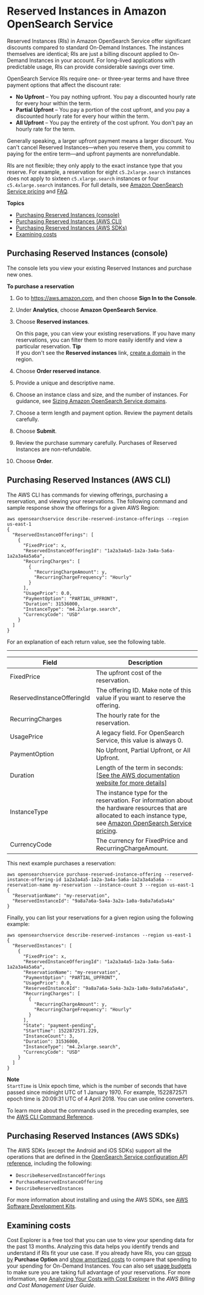 # Reserved Instances in Amazon OpenSearch Service<a name="ri"></a>

Reserved Instances \(RIs\) in Amazon OpenSearch Service offer significant discounts compared to standard On\-Demand Instances\. The instances themselves are identical; RIs are just a billing discount applied to On\-Demand Instances in your account\. For long\-lived applications with predictable usage, RIs can provide considerable savings over time\.

OpenSearch Service RIs require one\- or three\-year terms and have three payment options that affect the discount rate:
+ **No Upfront** – You pay nothing upfront\. You pay a discounted hourly rate for every hour within the term\.
+ **Partial Upfront** – You pay a portion of the cost upfront, and you pay a discounted hourly rate for every hour within the term\.
+ **All Upfront** – You pay the entirety of the cost upfront\. You don't pay an hourly rate for the term\.

Generally speaking, a larger upfront payment means a larger discount\. You can't cancel Reserved Instances—when you reserve them, you commit to paying for the entire term—and upfront payments are nonrefundable\.

RIs are not flexible; they only apply to the exact instance type that you reserve\. For example, a reservation for eight `c5.2xlarge.search` instances does not apply to sixteen `c5.xlarge.search` instances or four `c5.4xlarge.search` instances\. For full details, see [Amazon OpenSearch Service pricing](https://aws.amazon.com/elasticsearch-service/pricing/) and [FAQ](https://aws.amazon.com/elasticsearch-service/faqs/)\.

**Topics**
+ [Purchasing Reserved Instances \(console\)](#ri-console)
+ [Purchasing Reserved Instances \(AWS CLI\)](#ri-cli)
+ [Purchasing Reserved Instances \(AWS SDKs\)](#ri-sdk)
+ [Examining costs](#ri-ce)

## Purchasing Reserved Instances \(console\)<a name="ri-console"></a>

The console lets you view your existing Reserved Instances and purchase new ones\.

**To purchase a reservation**

1. Go to [https://aws\.amazon\.com](https://aws.amazon.com), and then choose **Sign In to the Console**\.

1. Under **Analytics**, choose **Amazon OpenSearch Service**\.

1. Choose **Reserved instances**\.

   On this page, you can view your existing reservations\. If you have many reservations, you can filter them to more easily identify and view a particular reservation\.
**Tip**  
If you don't see the **Reserved instances** link, [create a domain](createupdatedomains.md) in the region\.

1. Choose **Order reserved instance**\.

1. Provide a unique and descriptive name\.

1. Choose an instance class and size, and the number of instances\. For guidance, see [Sizing Amazon OpenSearch Service domains](sizing-domains.md)\.

1. Choose a term length and payment option\. Review the payment details carefully\.

1. Choose **Submit**\.

1. Review the purchase summary carefully\. Purchases of Reserved Instances are non\-refundable\.

1. Choose **Order**\.

## Purchasing Reserved Instances \(AWS CLI\)<a name="ri-cli"></a>

The AWS CLI has commands for viewing offerings, purchasing a reservation, and viewing your reservations\. The following command and sample response show the offerings for a given AWS Region:

```
aws opensearchservice describe-reserved-instance-offerings --region us-east-1
{
  "ReservedInstanceOfferings": [
    {
      "FixedPrice": x,
      "ReservedInstanceOfferingId": "1a2a3a4a5-1a2a-3a4a-5a6a-1a2a3a4a5a6a",
      "RecurringCharges": [
        {
          "RecurringChargeAmount": y,
          "RecurringChargeFrequency": "Hourly"
        }
      ],
      "UsagePrice": 0.0,
      "PaymentOption": "PARTIAL_UPFRONT",
      "Duration": 31536000,
      "InstanceType": "m4.2xlarge.search",
      "CurrencyCode": "USD"
    }
  ]
}
```

For an explanation of each return value, see the following table\.


****  

| Field | Description | 
| --- | --- | 
| FixedPrice | The upfront cost of the reservation\. | 
| ReservedInstanceOfferingId | The offering ID\. Make note of this value if you want to reserve the offering\. | 
| RecurringCharges | The hourly rate for the reservation\. | 
| UsagePrice | A legacy field\. For OpenSearch Service, this value is always 0\. | 
| PaymentOption | No Upfront, Partial Upfront, or All Upfront\. | 
| Duration | Length of the term in seconds:[\[See the AWS documentation website for more details\]](http://docs.aws.amazon.com/opensearch-service/latest/developerguide/ri.html) | 
| InstanceType | The instance type for the reservation\. For information about the hardware resources that are allocated to each instance type, see [Amazon OpenSearch Service pricing](https://aws.amazon.com/elasticsearch-service/pricing/)\. | 
| CurrencyCode | The currency for FixedPrice and RecurringChargeAmount\. | 

This next example purchases a reservation:

```
aws opensearchservice purchase-reserved-instance-offering --reserved-instance-offering-id 1a2a3a4a5-1a2a-3a4a-5a6a-1a2a3a4a5a6a --reservation-name my-reservation --instance-count 3 --region us-east-1
{
  "ReservationName": "my-reservation",
  "ReservedInstanceId": "9a8a7a6a-5a4a-3a2a-1a0a-9a8a7a6a5a4a"
}
```

Finally, you can list your reservations for a given region using the following example:

```
aws opensearchservice describe-reserved-instances --region us-east-1
{
  "ReservedInstances": [
    {
      "FixedPrice": x,
      "ReservedInstanceOfferingId": "1a2a3a4a5-1a2a-3a4a-5a6a-1a2a3a4a5a6a",
      "ReservationName": "my-reservation",
      "PaymentOption": "PARTIAL_UPFRONT",
      "UsagePrice": 0.0,
      "ReservedInstanceId": "9a8a7a6a-5a4a-3a2a-1a0a-9a8a7a6a5a4a",
      "RecurringCharges": [
        {
          "RecurringChargeAmount": y,
          "RecurringChargeFrequency": "Hourly"
        }
      ],
      "State": "payment-pending",
      "StartTime": 1522872571.229,
      "InstanceCount": 3,
      "Duration": 31536000,
      "InstanceType": "m4.2xlarge.search",
      "CurrencyCode": "USD"
    }
  ]
}
```

**Note**  
`StartTime` is Unix epoch time, which is the number of seconds that have passed since midnight UTC of 1 January 1970\. For example, 1522872571 epoch time is 20:09:31 UTC of 4 April 2018\. You can use online converters\.

To learn more about the commands used in the preceding examples, see the [AWS CLI Command Reference](https://docs.aws.amazon.com/cli/latest/reference/es/index.html)\.

## Purchasing Reserved Instances \(AWS SDKs\)<a name="ri-sdk"></a>

The AWS SDKs \(except the Android and iOS SDKs\) support all the operations that are defined in the [OpenSearch Service configuration API reference](configuration-api.md), including the following:
+ `DescribeReservedInstanceOfferings`
+ `PurchaseReservedInstanceOffering`
+ `DescribeReservedInstances`

For more information about installing and using the AWS SDKs, see [AWS Software Development Kits](http://aws.amazon.com/code)\.

## Examining costs<a name="ri-ce"></a>

Cost Explorer is a free tool that you can use to view your spending data for the past 13 months\. Analyzing this data helps you identify trends and understand if RIs fit your use case\. If you already have RIs, you can [group by](https://docs.aws.amazon.com/awsaccountbilling/latest/aboutv2/groupdata.html) **Purchase Option** and [show amortized costs](https://docs.aws.amazon.com/awsaccountbilling/latest/aboutv2/advanced.html) to compare that spending to your spending for On\-Demand Instances\. You can also set [usage budgets](https://docs.aws.amazon.com/awsaccountbilling/latest/aboutv2/budgets-managing-costs.html) to make sure you are taking full advantage of your reservations\. For more information, see [Analyzing Your Costs with Cost Explorer](https://docs.aws.amazon.com/awsaccountbilling/latest/aboutv2/cost-explorer-what-is.html) in the *AWS Billing and Cost Management User Guide*\.